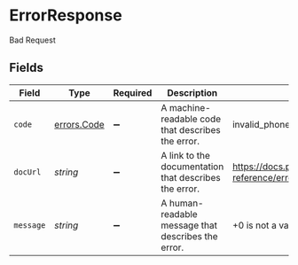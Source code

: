# ErrorResponse

Bad Request


## Fields

| Field                                                             | Type                                                              | Required                                                          | Description                                                       | Example                                                           |
| ----------------------------------------------------------------- | ----------------------------------------------------------------- | ----------------------------------------------------------------- | ----------------------------------------------------------------- | ----------------------------------------------------------------- |
| `code`                                                            | [errors.Code](../../models/errors/code.md)                        | :heavy_minus_sign:                                                | A machine-readable code that describes the error.                 | invalid_phone_number                                              |
| `docUrl`                                                          | *string*                                                          | :heavy_minus_sign:                                                | A link to the documentation that describes the error.             | https://docs.prelude.so/api-reference/errors#invalid_phone_number |
| `message`                                                         | *string*                                                          | :heavy_minus_sign:                                                | A human-readable message that describes the error.                | +0 is not a valid phone number                                    |